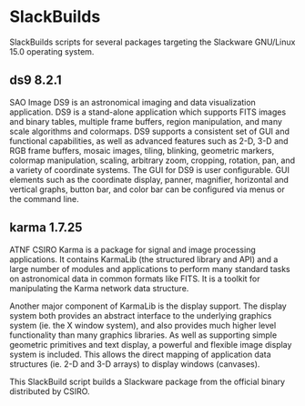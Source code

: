 # SlackBuilds

SlackBuilds scripts for several packages targeting the Slackware GNU/Linux 15.0
operating system.

## ds9 8.2.1

SAO Image DS9 is an astronomical imaging and data visualization application. DS9
is a stand-alone application which supports FITS images and binary tables,
multiple frame buffers, region manipulation, and many scale algorithms and
colormaps.  DS9 supports a consistent set of GUI and functional capabilities,
as well as advanced features such as 2-D, 3-D and RGB frame buffers, mosaic
images, tiling, blinking, geometric markers, colormap manipulation, scaling,
arbitrary zoom, cropping, rotation, pan, and a variety of coordinate systems.
The GUI for DS9 is user configurable. GUI elements such as the coordinate
display, panner, magnifier, horizontal and vertical graphs, button bar, and
color bar can be configured via menus or the command line.


## karma 1.7.25

ATNF CSIRO Karma is a package for signal and image processing
applications. It contains KarmaLib (the structured library and API)
and a large number of modules and applications to perform many standard
tasks on astronomical data in common formats like FITS. It is a toolkit
for manipulating the Karma network data structure.

Another major component of KarmaLib is the display support. The display
system both provides an abstract interface to the underlying graphics
system (ie. the X window system), and also provides much higher level
functionality than many graphics libraries. As well as supporting simple
geometric primitives and text display, a powerful and flexible image
display system is included. This allows the direct mapping of
application data structures (ie. 2-D and 3-D arrays) to display
windows (canvases).

This SlackBuild script builds a Slackware package from the official
binary distributed by CSIRO.

